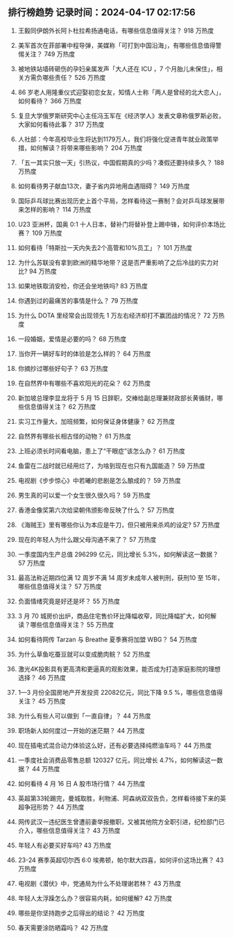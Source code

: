 
## 排行榜趋势 记录时间：2024-04-17 02:17:56
  
  1. 王毅同伊朗外长阿卜杜拉希扬通电话，有哪些信息值得关注？ 918 万热度
    
  2. 美军首次在菲部署中程导弹，美媒称「可打到中国沿海」，有哪些信息值得警惕关注？ 749 万热度
    
  3. 被地铁站墙砖砸伤的孕妇亲属发声「大人还在 ICU ，7 个月胎儿未保住」，相关方需负哪些责任？ 526 万热度
    
  4. 86 岁老人用隆重仪式迎娶初恋女友，知情人士称「两人是曾经的北大恋人」，如何看待？ 366 万热度
    
  5. 复旦大学俄罗斯研究中心主任冯玉军在《经济学人》发表文章称俄罗斯必败，大家如何看待此事？ 317 万热度
    
  6. 人社部：今年高校毕业生将达到1179万人，我们将强化促进青年就业政策举措，如何解读？将带来哪些影响？ 204 万热度
    
  7. 「五一其实只放一天」引热议，中国假期真的少吗？凑假还要持续多久？ 188 万热度
    
  8. 如何看待男子献血13次，妻子省内异地用血遇阻碍？ 149 万热度
    
  9. 国际乒乓球比赛出现历史上首个平局，怎样看待这一赛制？会对乒乓球发展带来怎样的影响？ 114 万热度
    
  10. U23 亚洲杯，国奥 0:1 十人日本，替补门将替补登上踢中锋，如何评价本场比赛？ 109 万热度
    
  11. 如何看待「特斯拉一天内失去2个高管和10%员工」？ 101 万热度
    
  12. 为什么苏联没有拿到欧洲的精华地带？这是否严重影响了之后冷战的实力对比? 94 万热度
    
  13. 如果地铁取消安检，你还会坐地铁吗? 83 万热度
    
  14. 你遇到过的最痛苦的事情是什么？ 79 万热度
    
  15. 为什么 DOTA 里经常会出现领先 1 万左右经济却打不赢团战的情况？ 72 万热度
    
  16. 一段婚姻，爱情是必要的吗？ 68 万热度
    
  17. 当你开一辆好车时的体验是怎么样的？ 64 万热度
    
  18. 你摘抄过哪些好句子？ 63 万热度
    
  19. 在自然界中有哪些不喜欢阳光的花朵？ 62 万热度
    
  20. 新加坡总理李显龙将于 5 月 15 日辞职，交棒给副总理兼财政部长黄循财，哪些信息值得关注？ 62 万热度
    
  21. 实习工作量大，加班频繁，如何保证身体健康？ 62 万热度
    
  22. 自然界有哪些长相古怪的动物？ 61 万热度
    
  23. 上班必须长时间看电脑，患上了“干眼症”该怎么办？ 61 万热度
    
  24. 鱼雷在二战时就已经用烂了，为啥到现在也只有九国能造？ 59 万热度
    
  25. 电视剧《步步惊心》中若曦的悲剧是怎么酿成的？ 59 万热度
    
  26. 男生真的可以爱一个女生很久很久吗？ 59 万热度
    
  27. 香港金像奖第六次给梁朝伟颁影帝反映了什么？ 57 万热度
    
  28. 《海贼王》里有哪些你认为本应是牛刀，但只被用来杀鸡的设定? 57 万热度
    
  29. 现在的年轻人为什么跟父母沟通不来了？ 57 万热度
    
  30. 一季度国内生产总值 296299 亿元，同比增⻓ 5.3%，如何解读这一数据？ 57 万热度
    
  31. 最高法称近期四位满 12 周岁不满 14 周岁未成年人被判刑，获刑10 至 15年，哪些信息值得关注？ 57 万热度
    
  32. 负面情绪究竟是好还是坏？ 55 万热度
    
  33. 3 月 70 城房价出炉，商品住宅售价环比降幅收窄，同比降幅扩大，如何解读？哪些信息值得关注？ 55 万热度
    
  34. 如何看待网传 Tarzan 与 Breathe 夏季赛将加盟 WBG？ 54 万热度
    
  35. 为什么草鱼吃蚕豆就可以变成脆肉鲩？ 52 万热度
    
  36. 激光4K投影具有更高清和更逼真的观影效果，能否成为打造家庭影院的理想选择？ 46 万热度
    
  37. 1—3 月份全国房地产开发投资 22082亿元，同比下降 9.5 %，哪些信息值得关注？ 45 万热度
    
  38. 为什么有些人可以做到「一直自律」？ 44 万热度
    
  39. 职场新人如何度过一开始的迷茫期？ 44 万热度
    
  40. 现在插电式混合动力体验这么好，还有必要选择纯燃油车吗？ 44 万热度
    
  41. 一季度社会消费品零售总额 120327 亿元，同比增长 4.7%，如何解读这一数据？ 44 万热度
    
  42. 如何看待 4 月 16 日 A 股市场行情？ 44 万热度
    
  43. 英超第33轮踢完，曼城取胜，利物浦、阿森纳双双告负，怎样看待接下来的英超争冠形势？ 44 万热度
    
  44. 网传武汉一违纪医生曾遭前妻举报撤职，又被其他院方全职引进，纪检部门已介入，哪些信息值得关注？ 43 万热度
    
  45. 年轻人有必要买好车吗? 43 万热度
    
  46. 23-24 赛季英超切尔西 6:0 埃弗顿，帕尔默大四喜，如何评价这场比赛？ 43 万热度
    
  47. 电视剧《潜伏》中，党通局为什么不处理谢若林？ 43 万热度
    
  48. 年轻人太浮躁怎么办？很容易内耗，如何缓解? 42 万热度
    
  49. 哪些是你坚持跑步之后得出的结论？ 42 万热度
    
  50. 春天需要涂防晒霜吗？ 42 万热度
    